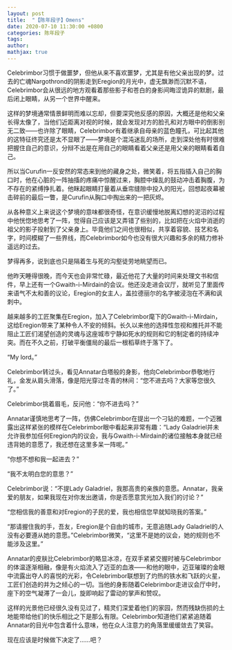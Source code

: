 ```yaml
---
layout: post
title:  "【陈年段子】Omens"
date: 2020-07-10 11:30:00 +0800
categories: 陈年段子
tags: 
author: 
mathjax: true
---
```


Celebrimbor习惯于做噩梦，但他从来不喜欢噩梦，尤其是有他父亲出现的梦。过去的亡魂Nargothrond的阴影走到Eregion的月光中，虚无飘渺而沉默不语，Celebrimbor会从很远的地方观看着那些影子和苍白的身影间晦涩诡异的默剧，最后闭上眼睛，从另一个世界中醒来。

这样的梦境通常情景鲜明而难以忘却，但要深究他反感的原因，大概还是他和父亲长得太像了，当他们近距离对视的时候，就会发现对方的脸孔和对方眼中的倒影别无二致——也许除了眼睛，Celebrimbor有着继承自母亲的蓝色瞳孔，可比起其他的这特征终究还是太不显眼了——梦境是个混沌迷乱的场所，走到深处他有时很难把握住自己的意识，分辩不出是在用自己的眼睛看着父亲还是用父亲的眼睛看着自己。

所以当Curufin一反安然的常态来到他的藏身之处，微笑着，将五指插入自己的胸口时，他在心脏的一阵抽搐的疼痛中惊醒过来，胸腔中燥乱的鼓动冲击着胸腹，为不存在的紧缚挣扎着。他眯起眼睛打量着从垂帘缝隙中投入的阳光，回想起夜幕被击碎前的最后一瞥，是Curufin从胸口中掏出来的一把灰烬。

从各种意义上来说这个梦境的意味都很奇怪，在意识缓慢地脱离幻想的泥沼的过程中他恍惚地思考了一阵，觉得自己应该是又弄错了些别的，比如把在火焰中消逝的祖父的影子投射到了父亲身上。毕竟他们之间也很相似，共享着容貌、技艺和名字，时间模糊了一些界线，而Celebrimbor如今也没有很大兴趣和多余的精力修补遥远的过去。

梦得再多，说到底也只是隔着生与死的沟壑徒劳地眺望而已。

他昨天睡得很晚，而今天也会非常忙碌，最近他花了大量的时间来处理文书和信件，早上还有一个Gwaith-i-Mírdain的会议。他还没走进会议厅，就听见了里面传来语气不太和善的议论，Eregion的女主人，盖拉德丽尔的名字被浸泡在不满和讽刺中。

越来越多的工匠聚集在Eregion，加入了Celebrimbor麾下的Gwaith-i-Mírdain，这给Eregion带来了某种令人不安的倾斜。长久以来他的选择性忽视和推托并不能阻止工匠们渴望创造的灵魂与这座城市宁静如死水的规则和它的制定者的持续冲突。而在不久之前，打破平衡僵局的最后一根稻草终于落下了。

“My lord。”

Celebrimbor转过头，看见Annatar白塔般的身影，他向Celebrimbor恭敬地行礼，金发从肩头滑落，像是阳光穿过冬青的林间：“您不进去吗？大家等您很久了。”

Celebrimbor挑着眉毛，反问他：“你不进去吗？”

Annatar谨慎地思考了一阵，仿佛Celebrimbor在提出一个刁钻的难题，一个迈雅露出这样紧张的模样在Celebrimbor眼中看起来非常有趣：“Lady Galadriel并未允许我参加任何Eregion内的议会，我与Gwaith-i-Mírdain的诸位接触本身就已经违背她的意愿了，我还想在这里多呆一阵呢。”

“你想不想和我一起进去？”

“我不太明白您的意思？”

Celebrimbor说：“不提Lady Galadriel，我那高贵的亲族的意愿。Annatar，我亲爱的朋友，如果我现在对你发出邀请，你是否愿意赏光加入我们的讨论？”

“您相信我的善意和对Eregion的子民的爱，我也相信您早就知晓我的答案。”

“那请握住我的手，吾友，Eregion是个自由的城市，无意追随Lady Galadriel的人没有必要遵从她的意愿。”Celebrimbor微笑，“这里不是她的议会，她的规则也不能涉及这里。”

Annatar的皮肤比Celebrimbor的略显冰凉，在双手紧紧交握时被与Celebrimbor的体温逐渐相融，像是有火焰流入了迈亚的血液——和他的眼中，迈亚璀璨的金眼中流露出夺人的喜悦的光彩，令Celebrimbor联想到了灼热的铁水和飞跃的火星，工匠们创造的并为之倾心的一切。当他的身影随着Celebrimbor走进议会厅中时，座下的空气凝滞了一会儿，旋即响起了雷动的掌声和赞叹。

这样的光景他已经很久没有见过了，精灵们深爱着他们的家园，然而残缺伤损的土地能带给他们的快乐相比之下是那么有限。Celebrimbor知道他们紧紧追随着Annatar的目光中包含着什么意味，他在众人注意力的角落里缓缓敛去了笑容。

现在应该是时候做下决定了……吧？

